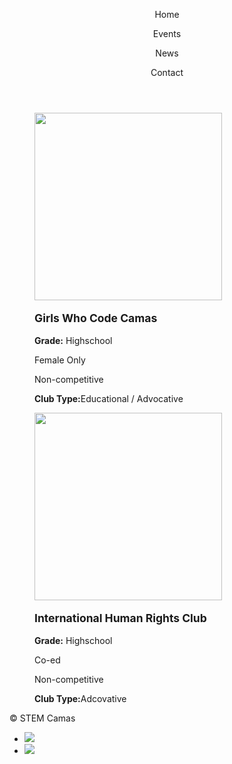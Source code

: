 
<html>
<head>
  <meta charset="utf-8"/>
  <link rel="stylesheet" href="https://maxcdn.bootstrapcdn.com/bootstrap/3.3.6/css/bootstrap.min.css" integrity="sha384-1q8mTJOASx8j1Au+a5WDVnPi2lkFfwwEAa8hDDdjZlpLegxhjVME1fgjWPGmkzs7" crossorigin="anonymous">
  <link href='https://fonts.googleapis.com/css?family=Roboto:300,400,700' rel='stylesheet' type='text/css'>
  <link rel="stylesheet" type="text/css" href="main.css">
</head>
<body>
  <header class="container">
    <div class="row">
      <nav class="col-sm-12 text-right">
        <p>Home</p>
        <p>Events</p>
        <p>News</p>
        <p>Contact</p>
      </nav>
    </div>
    </header>
 <body>
    <section class="container">
        <figure class="col-sm-4">
         <img src="https://3zjc852t4swp1lmezl171oga-wpengine.netdna-ssl.com/wp-content/uploads/2017/01/GWC-logo_2016-on-navy.jpg" height="300px">
       </figure>
       <figure class="col-sm-2 text-left">
         <b><p style="font-size:125%;">Girls Who Code Camas</p></b>
           <p><b>Grade:</b> Highschool</p>
           <p>Female Only</p>
           <p>Non-competitive</p>
         <p><b>Club Type:</b>Educational / Advocative</p>
       </figure>
       <figure class="col-sm-4">
        <img src="http://images.fineartamerica.com/images-medium-large-5/butterflies-map-of-the-world-map-michael-tompsett.jpg" height="300px">
       </figure>
       <figure class="col-sm-2">
         <b><p style="font-size:125%;">International Human Rights Club</p></b>
         <p><b>Grade:</b> Highschool</p>
           <p>Co-ed</p>
           <p>Non-competitive</p>
         <p><b>Club Type:</b>Adcovative</p>
       </figure>
       </section>
   <footer class="container">
    <div class="row">
      <p class="col-sm-4">&copy; STEM Camas</p>
      <ul class="col-sm-8">
        <li class="col-sm-1">  <a href="https://www.instagram.com/girlswhocode/"><img src="https://s3.amazonaws.com/codecademy-content/projects/make-a-website/lesson-4/instagram.svg"></a> </li>
        <li class="col-sm-1"> <a href="https://sites.google.com/view/camasgirlswhocode/homeabout"><img src="https://s3.amazonaws.com/codecademy-content/projects/make-a-website/lesson-4/medium.svg"></a> </li>
      </ul>
    </div>
  </footer>
